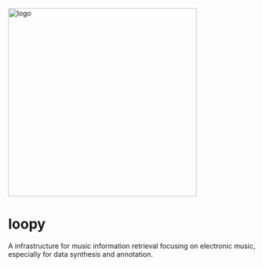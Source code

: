 <img src="https://github.com/Gariscat/EMInf/blob/main/logo.png" alt="logo" width="384"/>

# loopy
A infrastructure for music information retrieval focusing on electronic music, especially for data synthesis and annotation.
